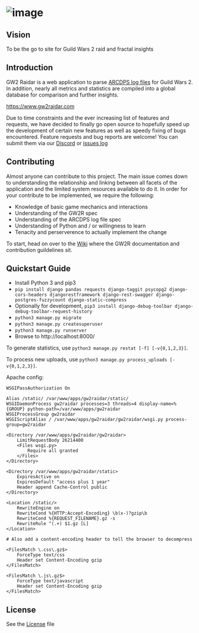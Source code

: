 ![image](https://user-images.githubusercontent.com/25611469/41951681-7079a9d0-7a0f-11e8-89f2-99967dadaf64.png)
==========

Vision
----------
To be the go to site for Guild Wars 2 raid and fractal insights

Introduction
----------
GW2 Raidar is a web application to parse [ARCDPS log files](https://deltaconnected.com/arcdps/) for Guild Wars 2. In addition, nearly all metrics and statistics are compiled into a global database for comparison and further insights. 

https://www.gw2raidar.com

Due to time constraints and the ever increasing list of features and requests, we have decided to finally go open source to hopefully speed up the development of certain new features as well as speedy fixing of bugs encountered. Feature requests and bug reports are welcome! You can submit them via our [Discord](http://discord.gg/8j43kAc) or [issues log](https://github.com/merforga/gw2raidar/issues)

Contributing
----------
Almost anyone can contribute to this project. The main issue comes down to understanding the relationship and linking between all facets of the application and the limited system resources available to do it. In order for your contribute to be implemented, we require the following:

* Knowledge of basic game mechanics and interactions
* Understanding of the GW2R spec
* Understanding of the ARCDPS log file spec
* Understanding of Python and / or willingness to learn
* Tenacity and perserverence to actually implement the change

To start, head on over to the [Wiki](https://github.com/merforga/gw2raidar/wiki) where the GW2R documentation and contribution guildelines sit. 

Quickstart Guide
----------

* Install Python 3 and pip3
* `pip install django pandas requests django-taggit psycopg2 django-cors-headers djangorestframework django-rest-swagger django-postgres-fuzzycount django-static-compress`
* Optionally for development, `pip3 install django-debug-toolbar django-debug-toolbar-request-history`
* `python3 manage.py migrate`
* `python3 manage.py createsuperuser`
* `python3 manage.py runserver`
* Browse to http://localhost:8000/

To generate statistics, use `python3 manage.py restat [-f] [-v{0,1,2,3}]`.

To process new uploads, use `python3 manage.py process_uploads [-v{0,1,2,3}]`.

Apache config:

```
WSGIPassAuthorization On

Alias /static/ /var/www/apps/gw2raidar/static/                                                                      
WSGIDaemonProcess gw2raidar processes=3 threads=4 display-name=%{GROUP} python-path=/var/www/apps/gw2raidar
WSGIProcessGroup gw2raidar
WSGIScriptAlias / /var/www/apps/gw2raidar/gw2raidar/wsgi.py process-group=gw2raidar

<Directory /var/www/apps/gw2raidar/gw2raidar>
    LimitRequestBody 26214400
    <Files wsgi.py>
        Require all granted
    </Files>
</Directory>

<Directory /var/www/apps/gw2raidar/static>
    ExpiresActive on
    ExpiresDefault "access plus 1 year"
    Header append Cache-Control public
</Directory>

<Location /static/>
    RewriteEngine on
    RewriteCond %{HTTP:Accept-Encoding} \b(x-)?gzip\b
    RewriteCond %{REQUEST_FILENAME}.gz -s
    RewriteRule ^(.+) $1.gz [L]
</Location>

# Also add a content-encoding header to tell the browser to decompress

<FilesMatch \.css\.gz$>
    ForceType text/css
    Header set Content-Encoding gzip
</FilesMatch>

<FilesMatch \.js\.gz$>
    ForceType text/javascript
    Header set Content-Encoding gzip
</FilesMatch>
```

License
----------
See the [License](https://github.com/merforga/gw2raidar/blob/master/LICENSE.md) file
